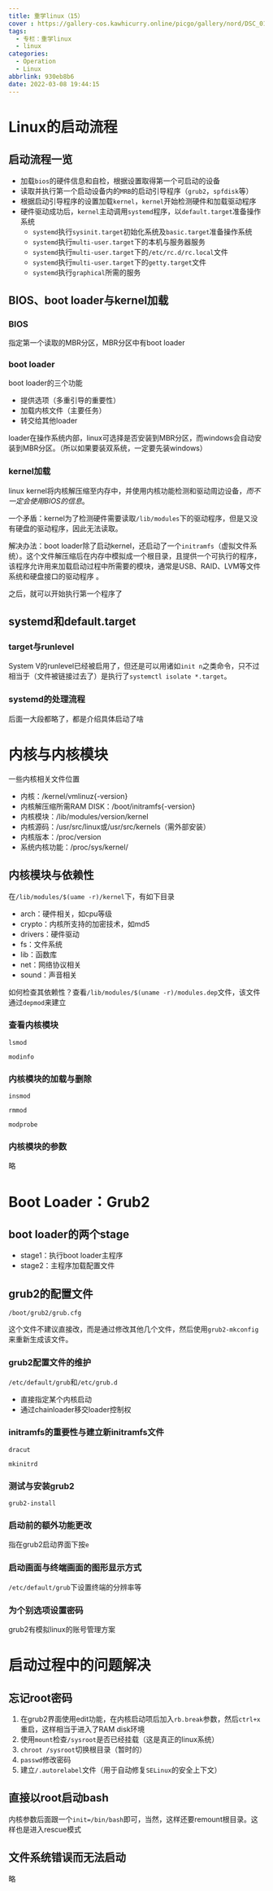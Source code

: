 ```yaml
---
title: 重学linux（15）
cover : https://gallery-cos.kawhicurry.online/picgo/gallery/nord/DSC_0132.JPG
tags:
  - 专栏：重学linux
  - linux
categories:
  - Operation
  - Linux
abbrlink: 930eb8b6
date: 2022-03-08 19:44:15
---
```


# Linux的启动流程

## 启动流程一览

- 加载`bios`的硬件信息和自检，根据设置取得第一个可启动的设备
- 读取并执行第一个启动设备内的`MRB`的启动引导程序（`grub2`，`spfdisk`等）
- 根据启动引导程序的设置加载`kernel`，`kernel`开始检测硬件和加载驱动程序
- 硬件驱动成功后，`kernel`主动调用`systemd`程序，以`default.target`准备操作系统
  - `systemd`执行`sysinit.target`初始化系统及`basic.target`准备操作系统
  - `systemd`执行`multi-user.target`下的本机与服务器服务
  - `systemd`执行`multi-user.target`下的`/etc/rc.d/rc.local`文件
  - `systemd`执行`multi-user.target`下的`getty.target`文件
  - `systemd`执行`graphical`所需的服务

## BIOS、boot loader与kernel加载

### BIOS

指定第一个读取的MBR分区，MBR分区中有boot loader

### boot loader

boot loader的三个功能

- 提供选项（多重引导的重要性）
- 加载内核文件（主要任务）
- 转交给其他loader

loader在操作系统内部，linux可选择是否安装到MBR分区，而windows会自动安装到MBR分区。（所以如果要装双系统，一定要先装windows）

### kernel加载

linux kernel将内核解压缩至内存中，并使用内核功能检测和驱动周边设备，*而不一定会使用BIOS的信息*。

一个矛盾：kernel为了检测硬件需要读取`/lib/modules`下的驱动程序，但是又没有硬盘的驱动程序，因此无法读取。

解决办法：boot loader除了启动kernel，还启动了一个`initramfs`（虚拟文件系统）。这个文件解压缩后在内存中模拟成一个根目录，且提供一个可执行的程序，该程序允许用来加载启动过程中所需要的模块，通常是USB、RAID、LVM等文件系统和硬盘接口的驱动程序 。

之后，就可以开始执行第一个程序了

## systemd和default.target

### target与runlevel

System V的runlevel已经被启用了，但还是可以用诸如`init n`之类命令，只不过相当于（文件被链接过去了）是执行了`systemctl isolate *.target`。

### systemd的处理流程

后面一大段都略了，都是介绍具体启动了啥

# 内核与内核模块

一些内核相关文件位置

- 内核：/kernel/vmlinuz{-version}
- 内核解压缩所需RAM DISK：/boot/initramfs{-version}
- 内核模块：/lib/modules/version/kernel
- 内核源码：/usr/src/linux或/usr/src/kernels（需外部安装）
- 内核版本：/proc/version
- 系统内核功能：/proc/sys/kernel/

## 内核模块与依赖性

在`/lib/modules/$(uame -r)/kernel`下，有如下目录

- arch：硬件相关，如cpu等级
- crypto：内核所支持的加密技术，如md5
- drivers：硬件驱动
- fs：文件系统
- lib：函数库
- net：网络协议相关
- sound：声音相关

如何检查其依赖性？查看`/lib/modules/$(uname -r)/modules.dep`文件，该文件通过`depmod`来建立

###  查看内核模块

`lsmod`

`modinfo`

### 内核模块的加载与删除

`insmod`

`rmmod`

`modprobe`

### 内核模块的参数

略

# Boot Loader：Grub2

## boot loader的两个stage

- stage1：执行boot loader主程序
- stage2：主程序加载配置文件

## grub2的配置文件

`/boot/grub2/grub.cfg`

这个文件不建议直接改，而是通过修改其他几个文件，然后使用`grub2-mkconfig`来重新生成该文件。

### grub2配置文件的维护

`/etc/default/grub`和`/etc/grub.d`

- 直接指定某个内核启动
- 通过chainloader移交loader控制权

### initramfs的重要性与建立新initramfs文件

`dracut`

`mkinitrd`

### 测试与安装grub2

`grub2-install`

### 启动前的额外功能更改

指在grub2启动界面下按`e`

### 启动画面与终端画面的图形显示方式

`/etc/default/grub`下设置终端的分辨率等

### 为个别选项设置密码

grub2有模拟linux的账号管理方案

# 启动过程中的问题解决

## 忘记root密码

1. 在grub2界面使用edit功能，在内核启动项后加入`rb.break`参数，然后`ctrl+x`重启，这样相当于进入了RAM disk环境
2. 使用`mount`检查`/sysroot`是否已经挂载（这是真正的linux系统）
3. `chroot /sysroot`切换根目录（暂时的）
4. `passwd`修改密码
5. 建立`/.autorelabel`文件（用于自动修复`SELinux`的安全上下文）

## 直接以root启动bash

内核参数后面跟一个`init=/bin/bash`即可，当然，这样还要remount根目录。这样也是进入rescue模式

## 文件系统错误而无法启动

略
